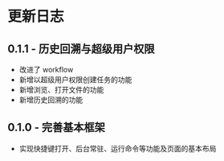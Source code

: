 # 更新日志

## 0.1.1 - 历史回溯与超级用户权限

-   改进了 workflow
-   新增以超级用户权限创建任务的功能
-   新增浏览、打开文件的功能
-   新增历史回溯的功能

## 0.1.0 - 完善基本框架

-   实现快捷键打开、后台常驻、运行命令等功能及页面的基本布局
